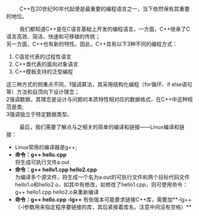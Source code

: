 

&nbsp;&nbsp;&nbsp;&nbsp;&nbsp;&nbsp;&nbsp;&nbsp;
C++在20世纪90年代起便是最重要的编程语言之一，当下依然保有其重要的地位。<br/>

&nbsp;&nbsp;&nbsp;&nbsp;&nbsp;&nbsp;&nbsp;&nbsp;
我们都知道C++是在C语言基础上开发的编程语言，一方面，C++继承了C语言高效、简洁、快速和可移植的传统；<br/>
另一方面，C++也有新的特性。因此，C++具有以下3种不同的编程方式：<br/>

1. C语言代表的过程性语言
2. C++类代表的面向对象语言
3. C++模板支持的泛型编程<br/>

这三种方式的侧重点不同，1强调算法，其采用结构化编程（for循环、if else语句等）方法和自顶向下设计理念；<br/>
2强调数据，其理念是设计与问题的本质特性相对应的数据格式，在C++中这种规范是类;<br/>
3强调独立于特定数据类型。<br/>

&nbsp;&nbsp;&nbsp;&nbsp;&nbsp;&nbsp;&nbsp;&nbsp;
最后，我们需要了解点与之相关的简单的编译和链接——Linux编译和链接：<br/>
* Linux常用的编译器是g++;
* **命令：g++ hello.cpp**<br/>
将生成可执行文件a.out
* **命令：g++ hello1.cpp hello2.cpp**<br/>
为编译多个源文件，将生成一个名为a.out的可执行文件和两个目标代码文件hello1.o和hello2.o，如其中有修改，如修改了hello1.cpp，则可使用命令：g++ hello1.cpp hello2.o来重新编译
* **命令：g++ hello.cpp -lg++**
有些版本可能要求链接C++库，需要加**-lg++（-l参数用来指定程序要链接的库，其后紧接着库名，注意中间没有空格）**